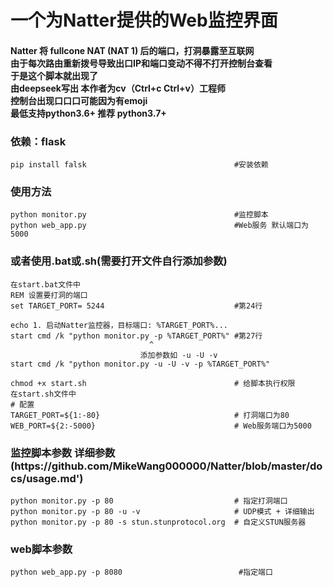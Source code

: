 <h1>一个为<a herf='https://github.com/MikeWang000000/Natter'>Natter</a>提供的Web监控界面</h1>
<h4>
Natter 将 fullcone NAT (NAT 1) 后的端口，打洞暴露至互联网<br>
由于每次路由重新拨号导致出口IP和端口变动不得不打开控制台查看<br>
于是这个脚本就出现了<br>
由deepseek写出 本作者为cv（Ctrl+c Ctrl+v）工程师 <br>
控制台出现口口口可能因为有emoji <br>
最低支持python3.6+ 推荐 python3.7+
</h4>
<h3>依赖：flask</h3>

```
pip install falsk                                 #安装依赖
```

<h3>使用方法</h3> 

```
python monitor.py                                 #监控脚本 
python web_app.py                                 #Web服务 默认端口为5000
```

<h3>或者使用.bat或.sh(需要打开文件自行添加参数)</h3>

```
在start.bat文件中
REM 设置要打洞的端口
set TARGET_PORT= 5244                             #第24行

echo 1. 启动Natter监控器，目标端口: %TARGET_PORT%...
start cmd /k "python monitor.py -p %TARGET_PORT%" #第27行
                               ^
                             添加参数如 -u -U -v
start cmd /k "python monitor.py -u -U -v -p %TARGET_PORT%"
```


```
chmod +x start.sh                                 # 给脚本执行权限
在start.sh文件中
# 配置
TARGET_PORT=${1:-80}                              # 打洞端口为80
WEB_PORT=${2:-5000}                               # Web服务端口为5000
```

<h3>监控脚本参数  详细参数(https://github.com/MikeWang000000/Natter/blob/master/docs/usage.md')</a></h3> 

```
python monitor.py -p 80                           # 指定打洞端口 
python monitor.py -p 80 -u -v                     # UDP模式 + 详细输出
python monitor.py -p 80 -s stun.stunprotocol.org  # 自定义STUN服务器
```

<h3>web脚本参数</h3>

```
python web_app.py -p 8080                          #指定端口
```
